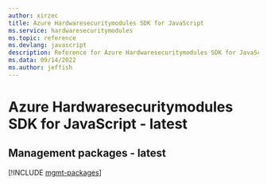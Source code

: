 ```yaml
---
author: xirzec
title: Azure Hardwaresecuritymodules SDK for JavaScript
ms.service: hardwaresecuritymodules
ms.topic: reference
ms.devlang: javascript
description: Reference for Azure Hardwaresecuritymodules SDK for JavaScript
ms.data: 09/14/2022
ms.author: jeffish
---
```

# Azure Hardwaresecuritymodules SDK for JavaScript - latest

## Management packages - latest
[!INCLUDE [mgmt-packages](hardwaresecuritymodules-mgmt-index.md)]